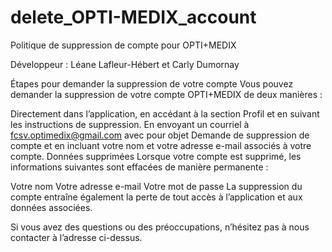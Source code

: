 # delete_OPTI-MEDIX_account
Politique de suppression de compte pour OPTI+MEDIX

Développeur : Léane Lafleur-Hébert et Carly Dumornay

Étapes pour demander la suppression de votre compte
Vous pouvez demander la suppression de votre compte OPTI+MEDIX de deux manières :

Directement dans l’application, en accédant à la section Profil et en suivant les instructions de suppression.
En envoyant un courriel à fcsv.optimedix@gmail.com avec pour objet Demande de suppression de compte et en incluant votre nom et votre adresse e-mail associés à votre compte.
Données supprimées
Lorsque votre compte est supprimé, les informations suivantes sont effacées de manière permanente :

Votre nom
Votre adresse e-mail
Votre mot de passe
La suppression du compte entraîne également la perte de tout accès à l’application et aux données associées.

Si vous avez des questions ou des préoccupations, n’hésitez pas à nous contacter à l’adresse ci-dessus.
